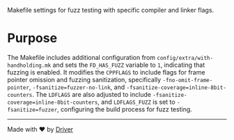 <!--------------------------------------------------------------------------------->
<!-- IMPORTANT: This file is auto-generated by Driver (https://driver.ai). -------->
<!-- Manual edits may be overwritten on future commits. --------------------------->
<!--------------------------------------------------------------------------------->

Makefile settings for fuzz testing with specific compiler and linker flags.

# Purpose
The Makefile includes additional configuration from `config/extra/with-handholding.mk` and sets the `FD_HAS_FUZZ` variable to `1`, indicating that fuzzing is enabled. It modifies the `CPPFLAGS` to include flags for frame pointer omission and fuzzing sanitization, specifically `-fno-omit-frame-pointer`, `-fsanitize=fuzzer-no-link`, and `-fsanitize-coverage=inline-8bit-counters`. The `LDFLAGS` are also adjusted to include `-fsanitize-coverage=inline-8bit-counters`, and `LDFLAGS_FUZZ` is set to `-fsanitize=fuzzer`, configuring the build process for fuzz testing.

---
Made with ❤️ by [Driver](https://www.driver.ai/)